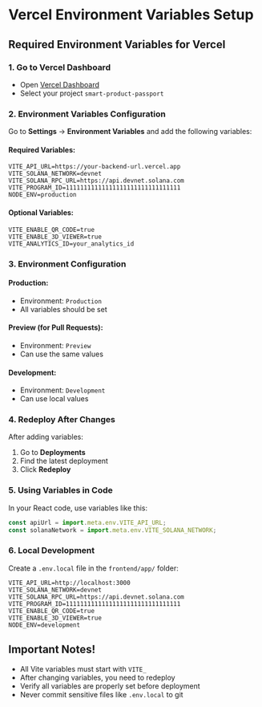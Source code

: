 # Vercel Environment Variables Setup

## Required Environment Variables for Vercel

### 1. Go to Vercel Dashboard
- Open [Vercel Dashboard](https://vercel.com/dashboard)
- Select your project `smart-product-passport`

### 2. Environment Variables Configuration
Go to **Settings** → **Environment Variables** and add the following variables:

#### Required Variables:
```
VITE_API_URL=https://your-backend-url.vercel.app
VITE_SOLANA_NETWORK=devnet
VITE_SOLANA_RPC_URL=https://api.devnet.solana.com
VITE_PROGRAM_ID=11111111111111111111111111111111
NODE_ENV=production
```

#### Optional Variables:
```
VITE_ENABLE_QR_CODE=true
VITE_ENABLE_3D_VIEWER=true
VITE_ANALYTICS_ID=your_analytics_id
```

### 3. Environment Configuration

#### Production:
- Environment: `Production`
- All variables should be set

#### Preview (for Pull Requests):
- Environment: `Preview`
- Can use the same values

#### Development:
- Environment: `Development`
- Can use local values

### 4. Redeploy After Changes
After adding variables:
1. Go to **Deployments**
2. Find the latest deployment
3. Click **Redeploy**

### 5. Using Variables in Code
In your React code, use variables like this:
```javascript
const apiUrl = import.meta.env.VITE_API_URL;
const solanaNetwork = import.meta.env.VITE_SOLANA_NETWORK;
```

### 6. Local Development
Create a `.env.local` file in the `frontend/app/` folder:
```env
VITE_API_URL=http://localhost:3000
VITE_SOLANA_NETWORK=devnet
VITE_SOLANA_RPC_URL=https://api.devnet.solana.com
VITE_PROGRAM_ID=11111111111111111111111111111111
VITE_ENABLE_QR_CODE=true
VITE_ENABLE_3D_VIEWER=true
NODE_ENV=development
```

## Important Notes!
- All Vite variables must start with `VITE_`
- After changing variables, you need to redeploy
- Verify all variables are properly set before deployment
- Never commit sensitive files like `.env.local` to git 